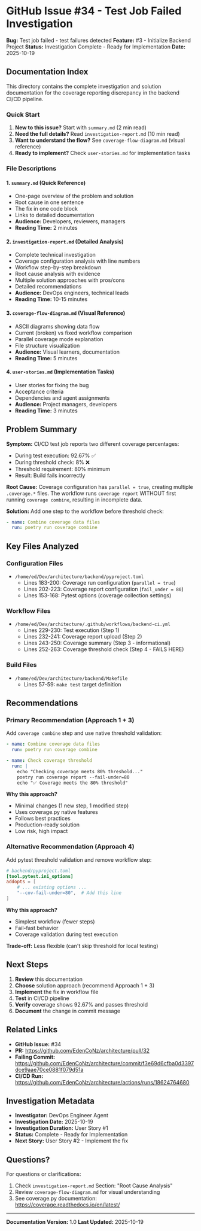# GitHub Issue #34 - Test Job Failed Investigation

**Bug:** Test job failed - test failures detected
**Feature:** #3 - Initialize Backend Project
**Status:** Investigation Complete - Ready for Implementation
**Date:** 2025-10-19

## Documentation Index

This directory contains the complete investigation and solution documentation for the coverage reporting discrepancy in the backend CI/CD pipeline.

### Quick Start

1. **New to this issue?** Start with `summary.md` (2 min read)
2. **Need the full details?** Read `investigation-report.md` (10 min read)
3. **Want to understand the flow?** See `coverage-flow-diagram.md` (visual reference)
4. **Ready to implement?** Check `user-stories.md` for implementation tasks

### File Descriptions

#### 1. `summary.md` (Quick Reference)
- One-page overview of the problem and solution
- Root cause in one sentence
- The fix in one code block
- Links to detailed documentation
- **Audience:** Developers, reviewers, managers
- **Reading Time:** 2 minutes

#### 2. `investigation-report.md` (Detailed Analysis)
- Complete technical investigation
- Coverage configuration analysis with line numbers
- Workflow step-by-step breakdown
- Root cause analysis with evidence
- Multiple solution approaches with pros/cons
- Detailed recommendations
- **Audience:** DevOps engineers, technical leads
- **Reading Time:** 10-15 minutes

#### 3. `coverage-flow-diagram.md` (Visual Reference)
- ASCII diagrams showing data flow
- Current (broken) vs fixed workflow comparison
- Parallel coverage mode explanation
- File structure visualization
- **Audience:** Visual learners, documentation
- **Reading Time:** 5 minutes

#### 4. `user-stories.md` (Implementation Tasks)
- User stories for fixing the bug
- Acceptance criteria
- Dependencies and agent assignments
- **Audience:** Project managers, developers
- **Reading Time:** 3 minutes

## Problem Summary

**Symptom:** CI/CD test job reports two different coverage percentages:
- During test execution: 92.67% ✅
- During threshold check: 8% ❌
- Threshold requirement: 80% minimum
- Result: Build fails incorrectly

**Root Cause:** Coverage configuration has `parallel = true`, creating multiple `.coverage.*` files. The workflow runs `coverage report` WITHOUT first running `coverage combine`, resulting in incomplete data.

**Solution:** Add one step to the workflow before threshold check:
```yaml
- name: Combine coverage data files
  run: poetry run coverage combine
```

## Key Files Analyzed

### Configuration Files
- `/home/ed/Dev/architecture/backend/pyproject.toml`
  - Lines 183-200: Coverage run configuration (`parallel = true`)
  - Lines 202-223: Coverage report configuration (`fail_under = 80`)
  - Lines 153-168: Pytest options (coverage collection settings)

### Workflow Files
- `/home/ed/Dev/architecture/.github/workflows/backend-ci.yml`
  - Lines 229-230: Test execution (Step 1)
  - Lines 232-241: Coverage report upload (Step 2)
  - Lines 243-250: Coverage summary (Step 3 - informational)
  - Lines 252-263: Coverage threshold check (Step 4 - FAILS HERE)

### Build Files
- `/home/ed/Dev/architecture/backend/Makefile`
  - Lines 57-59: `make test` target definition

## Recommendations

### Primary Recommendation (Approach 1 + 3)
Add `coverage combine` step and use native threshold validation:

```yaml
- name: Combine coverage data files
  run: poetry run coverage combine

- name: Check coverage threshold
  run: |
    echo "Checking coverage meets 80% threshold..."
    poetry run coverage report --fail-under=80
    echo "✅ Coverage meets the 80% threshold"
```

**Why this approach?**
- Minimal changes (1 new step, 1 modified step)
- Uses coverage.py native features
- Follows best practices
- Production-ready solution
- Low risk, high impact

### Alternative Recommendation (Approach 4)
Add pytest threshold validation and remove workflow step:

```toml
# backend/pyproject.toml
[tool.pytest.ini_options]
addopts = [
    # ... existing options ...
    "--cov-fail-under=80",  # Add this line
]
```

**Why this approach?**
- Simplest workflow (fewer steps)
- Fail-fast behavior
- Coverage validation during test execution

**Trade-off:** Less flexible (can't skip threshold for local testing)

## Next Steps

1. **Review** this documentation
2. **Choose** solution approach (recommend Approach 1 + 3)
3. **Implement** the fix in workflow file
4. **Test** in CI/CD pipeline
5. **Verify** coverage shows 92.67% and passes threshold
6. **Document** the change in commit message

## Related Links

- **GitHub Issue:** #34
- **PR:** https://github.com/EdenCoNz/architecture/pull/32
- **Failing Commit:** https://github.com/EdenCoNz/architecture/commit/f3e69d6cfba0d3397dce9aae70ce0881f079d51a
- **CI/CD Run:** https://github.com/EdenCoNz/architecture/actions/runs/18624764680

## Investigation Metadata

- **Investigator:** DevOps Engineer Agent
- **Investigation Date:** 2025-10-19
- **Investigation Duration:** User Story #1
- **Status:** Complete - Ready for Implementation
- **Next Story:** User Story #2 - Implement the fix

## Questions?

For questions or clarifications:
1. Check `investigation-report.md` Section: "Root Cause Analysis"
2. Review `coverage-flow-diagram.md` for visual understanding
3. See coverage.py documentation: https://coverage.readthedocs.io/en/latest/

---

**Documentation Version:** 1.0
**Last Updated:** 2025-10-19
